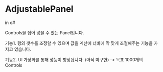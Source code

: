 # AdjustablePanel
in c#

Controls을 집어 넣을 수 있는 Panel입니다.

기능1. 행의 갯수를 조정할 수 있으며 값을 계산에 너비에 딱 맞게 조절해주는 기능을 가지고 있습니다.

기능2. UI 가상화를 통해 성능이 향상됩니다. (아직 미구현) -> 목표 1000개의 Controls
